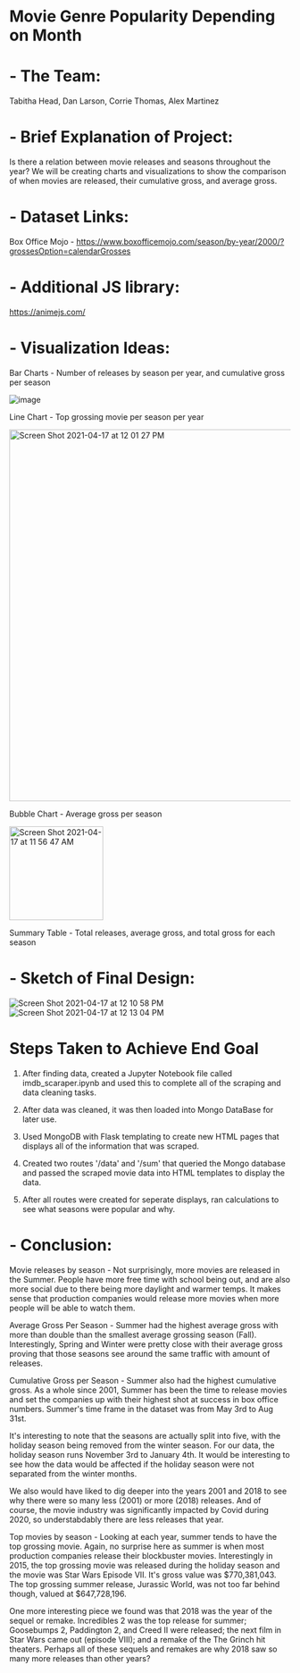 # Movie Genre Popularity Depending on Month

# - The Team:

Tabitha Head, Dan Larson, Corrie Thomas, Alex Martinez

# - Brief Explanation of Project:

Is there a relation between movie releases and seasons throughout the year? We will be creating charts and visualizations to show the comparison of when movies are released, their cumulative gross, and average gross.

# - Dataset Links:
Box Office Mojo - https://www.boxofficemojo.com/season/by-year/2000/?grossesOption=calendarGrosses

# - Additional JS library:
https://animejs.com/

# - Visualization Ideas:
Bar Charts - 
Number of releases by season per year, and cumulative gross per season

![image](https://user-images.githubusercontent.com/72418166/115118843-46094480-9f73-11eb-9185-a469fe84651d.png)

Line Chart - 
Top grossing movie per season per year

<img width="666" alt="Screen Shot 2021-04-17 at 12 01 27 PM" src="https://user-images.githubusercontent.com/72418166/115119098-aea4f100-9f74-11eb-9a90-c8d50db4156f.png">

Bubble Chart - 
Average gross per season

<img width="168" alt="Screen Shot 2021-04-17 at 11 56 47 AM" src="https://user-images.githubusercontent.com/72418166/115118970-16a70780-9f74-11eb-9c0d-bbf97ae84232.png">

Summary Table - 
Total releases, average gross, and total gross for each season

# - Sketch of Final Design:

![Screen Shot 2021-04-17 at 12 10 58 PM](https://user-images.githubusercontent.com/72418166/115119422-4c4cf000-9f76-11eb-9e13-c468e54b596b.png)
![Screen Shot 2021-04-17 at 12 13 04 PM](https://user-images.githubusercontent.com/72418166/115119450-638bdd80-9f76-11eb-830c-8b28eb746106.png)

# Steps Taken to Achieve End Goal

1. After finding data, created a Jupyter Notebook file called imdb_scaraper.ipynb and used this to complete all of the scraping and data cleaning tasks.

2. After data was cleaned, it was then loaded into Mongo DataBase for later use.

3. Used MongoDB with Flask templating to create new HTML pages that displays all of the information that was scraped.

4. Created two routes '/data' and '/sum' that queried the Mongo database and passed the scraped movie data into HTML templates to display the data.

5. After all routes were created for seperate displays, ran calculations to see what seasons were popular and why.

# - Conclusion:

Movie releases by season - Not surprisingly, more movies are released in the Summer. People have more free time with school being out, and are also more social due to there being more daylight and warmer temps. It makes sense that production companies would release more movies when more people will be able to watch them.

Average Gross Per Season - Summer had the highest average gross with more than double than the smallest average grossing season (Fall). Interestingly, Spring and Winter were pretty close with their average gross proving that those seasons see around the same traffic with amount of releases.

Cumulative Gross per Season - Summer also had the highest cumulative gross. As a whole since 2001, Summer has been the time to release movies and set the companies up with their highest shot at success in box office numbers. Summer's time frame in the dataset was from May 3rd to Aug 31st. 

It's interesting to note that the seasons are actually split into five, with the holiday season being removed from the winter season. For our data, the holiday season runs November 3rd to January 4th. It would be interesting to see how the data would be affected if the holiday season were not separated from the winter months.

We also would have liked to dig deeper into the years 2001 and 2018 to see why there were so many less (2001) or more (2018) releases. And of course, the movie industry was significantly impacted by Covid during 2020, so understabdably there are less releases that year.


Top movies by season - Looking at each year, summer tends to have the top grossing movie. Again, no surprise here as summer is when most production companies release their blockbuster movies. Interestingly in 2015, the top grossing movie was released during the holiday season and the movie was Star Wars Episode VII. It's gross value was $770,381,043. The top grossing summer release, Jurassic World, was not too far behind though, valued at $647,728,196. 

One more interesting piece we found was that 2018 was the year of the sequel or remake. Incredibles 2 was the top release for summer; Goosebumps 2, Paddington 2, and Creed II were released; the next film in Star Wars came out (episode VIII); and a remake of the The Grinch hit theaters. Perhaps all of these sequels and remakes are why 2018 saw so many more releases than other years? 